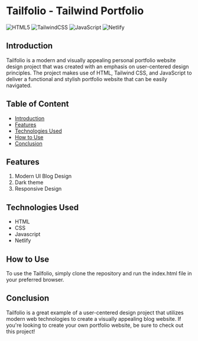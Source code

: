 # Tailfolio - Tailwind Portfolio

![HTML5](https://img.shields.io/badge/html5-%23E34F26.svg?style=for-the-badge&logo=html5&logoColor=white)
![TailwindCSS](https://img.shields.io/badge/tailwindcss-%2338B2AC.svg?style=for-the-badge&logo=tailwind-css&logoColor=white)
![JavaScript](https://img.shields.io/badge/javascript-%23323330.svg?style=for-the-badge&logo=javascript&logoColor=%23F7DF1E)
![Netlify](https://img.shields.io/badge/netlify-%23000000.svg?style=for-the-badge&logo=netlify&logoColor=#00C7B7)

## Introduction
Tailfolio is a modern and visually appealing personal portfolio website design project that was created with an emphasis on user-centered design principles. The project makes use of HTML, Tailwind CSS, and JavaScript to deliver a functional and stylish portfolio website that can be easily navigated.

## Table of Content
  * [Introduction](#introduction)
  * [Features](#features)
  * [Technologies Used](#technologies-used)
  * [How to Use](#how-to-use)
  * [Conclusion](#conclusion)



## Features
1. Modern UI Blog Design
2. Dark theme
3. Responsive Design

## Technologies Used
- HTML
- CSS
- Javascript
- Netlify

## How to Use
To use the Tailfolio, simply clone the repository and run the index.html file in your preferred browser.


## Conclusion
Tailfolio is a great example of a user-centered design project that utilizes modern web technologies to create a visually appealing blog website. If you're looking to create your own portfolio website, be sure to check out this project!
